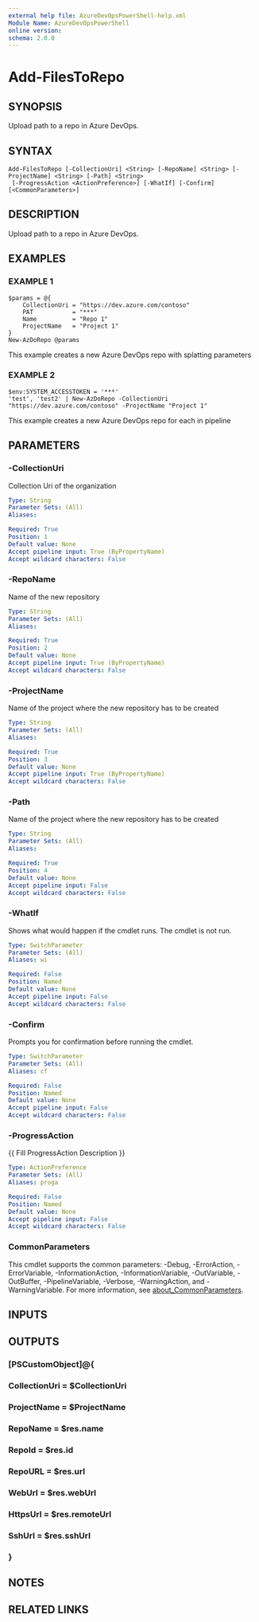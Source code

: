 ```yaml
---
external help file: AzureDevOpsPowerShell-help.xml
Module Name: AzureDevOpsPowerShell
online version:
schema: 2.0.0
---
```


# Add-FilesToRepo

## SYNOPSIS
Upload path to a repo in Azure DevOps.

## SYNTAX

```
Add-FilesToRepo [-CollectionUri] <String> [-RepoName] <String> [-ProjectName] <String> [-Path] <String>
 [-ProgressAction <ActionPreference>] [-WhatIf] [-Confirm] [<CommonParameters>]
```

## DESCRIPTION
Upload path to a repo in Azure DevOps.

## EXAMPLES

### EXAMPLE 1
```
$params = @{
    CollectionUri = "https://dev.azure.com/contoso"
    PAT           = "***"
    Name          = "Repo 1"
    ProjectName   = "Project 1"
}
New-AzDoRepo @params
```

This example creates a new Azure DevOps repo with splatting parameters

### EXAMPLE 2
```
$env:SYSTEM_ACCESSTOKEN = '***'
'test', 'test2' | New-AzDoRepo -CollectionUri "https://dev.azure.com/contoso" -ProjectName "Project 1"
```

This example creates a new Azure DevOps repo for each in pipeline

## PARAMETERS

### -CollectionUri
Collection Uri of the organization

```yaml
Type: String
Parameter Sets: (All)
Aliases:

Required: True
Position: 1
Default value: None
Accept pipeline input: True (ByPropertyName)
Accept wildcard characters: False
```

### -RepoName
Name of the new repository

```yaml
Type: String
Parameter Sets: (All)
Aliases:

Required: True
Position: 2
Default value: None
Accept pipeline input: True (ByPropertyName)
Accept wildcard characters: False
```

### -ProjectName
Name of the project where the new repository has to be created

```yaml
Type: String
Parameter Sets: (All)
Aliases:

Required: True
Position: 3
Default value: None
Accept pipeline input: True (ByPropertyName)
Accept wildcard characters: False
```

### -Path
Name of the project where the new repository has to be created

```yaml
Type: String
Parameter Sets: (All)
Aliases:

Required: True
Position: 4
Default value: None
Accept pipeline input: False
Accept wildcard characters: False
```

### -WhatIf
Shows what would happen if the cmdlet runs.
The cmdlet is not run.

```yaml
Type: SwitchParameter
Parameter Sets: (All)
Aliases: wi

Required: False
Position: Named
Default value: None
Accept pipeline input: False
Accept wildcard characters: False
```

### -Confirm
Prompts you for confirmation before running the cmdlet.

```yaml
Type: SwitchParameter
Parameter Sets: (All)
Aliases: cf

Required: False
Position: Named
Default value: None
Accept pipeline input: False
Accept wildcard characters: False
```

### -ProgressAction
{{ Fill ProgressAction Description }}

```yaml
Type: ActionPreference
Parameter Sets: (All)
Aliases: proga

Required: False
Position: Named
Default value: None
Accept pipeline input: False
Accept wildcard characters: False
```

### CommonParameters
This cmdlet supports the common parameters: -Debug, -ErrorAction, -ErrorVariable, -InformationAction, -InformationVariable, -OutVariable, -OutBuffer, -PipelineVariable, -Verbose, -WarningAction, and -WarningVariable. For more information, see [about_CommonParameters](http://go.microsoft.com/fwlink/?LinkID=113216).

## INPUTS

## OUTPUTS

### [PSCustomObject]@{
### CollectionUri = $CollectionUri
### ProjectName   = $ProjectName
### RepoName      = $res.name
### RepoId        = $res.id
### RepoURL       = $res.url
### WebUrl        = $res.webUrl
### HttpsUrl      = $res.remoteUrl
### SshUrl        = $res.sshUrl
### }
## NOTES

## RELATED LINKS
